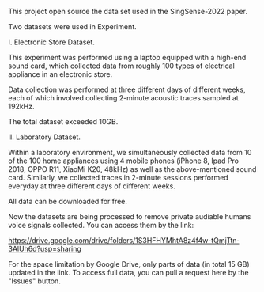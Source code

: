 This project open source the data set used in the SingSense-2022 paper.

Two datasets were used in Experiment. 

I. Electronic Store Dataset.

This experiment was performed using a laptop equipped with a high-end sound card, which collected data from roughly 100 types of electrical appliance in an electronic store. 

Data collection was performed at three different days of different weeks, each of which involved collecting 2-minute acoustic traces sampled at 192kHz. 

The total dataset exceeded 10GB. 

II. Laboratory Dataset. 

Within a laboratory environment, we simultaneously collected data from 10 of the 100 home appliances using 4 mobile phones (iPhone 8, Ipad Pro 2018, OPPO R11, XiaoMi K20, 48kHz) as well as the above-mentioned sound card. Similarly, we collected traces in 2-minute sessions performed everyday at three different days of different weeks. 

All data can be downloaded for free.


Now the datasets are being processed to remove private audiable humans voice signals collected. You can access them by the link:

https://drive.google.com/drive/folders/1S3HFHYMhtA8z4f4w-tQmjTtn-3AlUh6d?usp=sharing

For the space limitation by Google Drive, only parts of data (in total 15 GB) updated in the link. 
To access full data, you can pull a request here by the "Issues" button.
